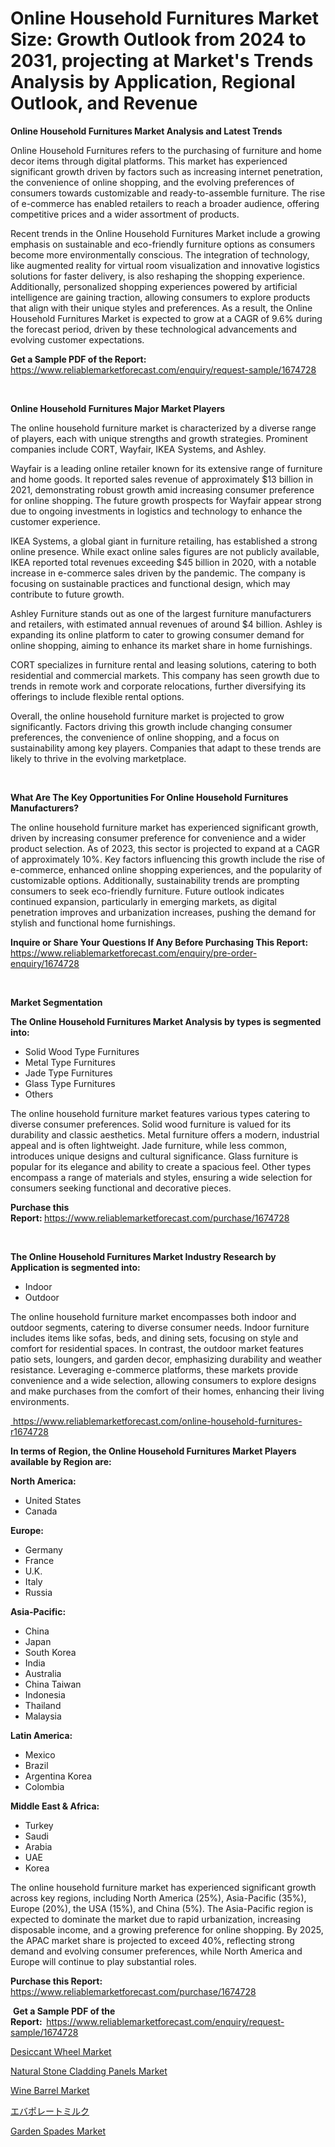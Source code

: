 <p><h1>Online Household Furnitures Market Size: Growth Outlook from 2024 to 2031, projecting at Market's Trends Analysis by Application, Regional Outlook, and Revenue</h1></p><p><strong>Online Household Furnitures Market Analysis and Latest Trends</strong></p>
<p><p>Online Household Furnitures refers to the purchasing of furniture and home decor items through digital platforms. This market has experienced significant growth driven by factors such as increasing internet penetration, the convenience of online shopping, and the evolving preferences of consumers towards customizable and ready-to-assemble furniture. The rise of e-commerce has enabled retailers to reach a broader audience, offering competitive prices and a wider assortment of products.</p><p>Recent trends in the Online Household Furnitures Market include a growing emphasis on sustainable and eco-friendly furniture options as consumers become more environmentally conscious. The integration of technology, like augmented reality for virtual room visualization and innovative logistics solutions for faster delivery, is also reshaping the shopping experience. Additionally, personalized shopping experiences powered by artificial intelligence are gaining traction, allowing consumers to explore products that align with their unique styles and preferences. As a result, the Online Household Furnitures Market is expected to grow at a CAGR of 9.6% during the forecast period, driven by these technological advancements and evolving customer expectations.</p></p>
<p><strong>Get a Sample PDF of the Report:&nbsp;</strong> <a href="https://www.reliablemarketforecast.com/enquiry/request-sample/1674728?utm_campaign=1082&utm_medium=2&utm_source=Github&utm_content=ia&utm_term=10102024&utm_id=online-household-furnitures">https://www.reliablemarketforecast.com/enquiry/request-sample/1674728</a></p>
<p>&nbsp;</p>
<p><strong>Online Household Furnitures Major Market Players</strong></p>
<p><p>The online household furniture market is characterized by a diverse range of players, each with unique strengths and growth strategies. Prominent companies include CORT, Wayfair, IKEA Systems, and Ashley. </p><p>Wayfair is a leading online retailer known for its extensive range of furniture and home goods. It reported sales revenue of approximately $13 billion in 2021, demonstrating robust growth amid increasing consumer preference for online shopping. The future growth prospects for Wayfair appear strong due to ongoing investments in logistics and technology to enhance the customer experience.</p><p>IKEA Systems, a global giant in furniture retailing, has established a strong online presence. While exact online sales figures are not publicly available, IKEA reported total revenues exceeding $45 billion in 2020, with a notable increase in e-commerce sales driven by the pandemic. The company is focusing on sustainable practices and functional design, which may contribute to future growth.</p><p>Ashley Furniture stands out as one of the largest furniture manufacturers and retailers, with estimated annual revenues of around $4 billion. Ashley is expanding its online platform to cater to growing consumer demand for online shopping, aiming to enhance its market share in home furnishings.</p><p>CORT specializes in furniture rental and leasing solutions, catering to both residential and commercial markets. This company has seen growth due to trends in remote work and corporate relocations, further diversifying its offerings to include flexible rental options.</p><p>Overall, the online household furniture market is projected to grow significantly. Factors driving this growth include changing consumer preferences, the convenience of online shopping, and a focus on sustainability among key players. Companies that adapt to these trends are likely to thrive in the evolving marketplace.</p></p>
<p>&nbsp;</p>
<p><strong>What Are The Key Opportunities For Online Household Furnitures Manufacturers?</strong></p>
<p><p>The online household furniture market has experienced significant growth, driven by increasing consumer preference for convenience and a wider product selection. As of 2023, this sector is projected to expand at a CAGR of approximately 10%. Key factors influencing this growth include the rise of e-commerce, enhanced online shopping experiences, and the popularity of customizable options. Additionally, sustainability trends are prompting consumers to seek eco-friendly furniture. Future outlook indicates continued expansion, particularly in emerging markets, as digital penetration improves and urbanization increases, pushing the demand for stylish and functional home furnishings.</p></p>
<p><strong>Inquire or Share Your Questions If Any Before Purchasing This Report:</strong> <a href="https://www.reliablemarketforecast.com/enquiry/pre-order-enquiry/1674728?utm_campaign=1082&utm_medium=2&utm_source=Github&utm_content=ia&utm_term=10102024&utm_id=online-household-furnitures">https://www.reliablemarketforecast.com/enquiry/pre-order-enquiry/1674728</a></p>
<p>&nbsp;</p>
<p><strong>Market Segmentation</strong></p>
<p><strong>The Online Household Furnitures Market Analysis by types is segmented into:</strong></p>
<p><ul><li>Solid Wood Type Furnitures</li><li>Metal Type Furnitures</li><li>Jade Type Furnitures</li><li>Glass Type Furnitures</li><li>Others</li></ul></p>
<p><p>The online household furniture market features various types catering to diverse consumer preferences. Solid wood furniture is valued for its durability and classic aesthetics. Metal furniture offers a modern, industrial appeal and is often lightweight. Jade furniture, while less common, introduces unique designs and cultural significance. Glass furniture is popular for its elegance and ability to create a spacious feel. Other types encompass a range of materials and styles, ensuring a wide selection for consumers seeking functional and decorative pieces.</p></p>
<p><strong>Purchase this Report:&nbsp;</strong><a href="https://www.reliablemarketforecast.com/purchase/1674728?utm_campaign=1082&utm_medium=2&utm_source=Github&utm_content=ia&utm_term=10102024&utm_id=online-household-furnitures">https://www.reliablemarketforecast.com/purchase/1674728</a></p>
<p>&nbsp;</p>
<p><strong>The Online Household Furnitures Market Industry Research by Application is segmented into:</strong></p>
<p><ul><li>Indoor</li><li>Outdoor</li></ul></p>
<p><p>The online household furniture market encompasses both indoor and outdoor segments, catering to diverse consumer needs. Indoor furniture includes items like sofas, beds, and dining sets, focusing on style and comfort for residential spaces. In contrast, the outdoor market features patio sets, loungers, and garden decor, emphasizing durability and weather resistance. Leveraging e-commerce platforms, these markets provide convenience and a wide selection, allowing consumers to explore designs and make purchases from the comfort of their homes, enhancing their living environments.</p></p>
<p><a href="https://www.reliablemarketforecast.com/online-household-furnitures-r1674728?utm_campaign=1082&utm_medium=2&utm_source=Github&utm_content=ia&utm_term=10102024&utm_id=online-household-furnitures">&nbsp;https://www.reliablemarketforecast.com/online-household-furnitures-r1674728</a></p>
<p><strong>In terms of Region, the Online Household Furnitures Market Players available by Region are:</strong></p>
<p>
    <p> <strong> North America: </strong>
        <ul>
            <li>United States</li>
            <li>Canada</li>
        </ul>
        </p> 
    <p> <strong> Europe: </strong>
        <ul>
            <li>Germany</li>
            <li>France</li>
            <li>U.K.</li>
            <li>Italy</li>
            <li>Russia</li>
        </ul>
        </p> 
    <p> <strong> Asia-Pacific: </strong>
        <ul>
            <li>China</li>
            <li>Japan</li>
            <li>South Korea</li>
            <li>India</li>
            <li>Australia</li>
            <li>China Taiwan</li>
            <li>Indonesia</li>
            <li>Thailand</li>
            <li>Malaysia</li>
        </ul>
        </p> 
    <p> <strong> Latin America: </strong>
        <ul>
            <li>Mexico</li>
            <li>Brazil</li>
            <li>Argentina Korea</li>
            <li>Colombia</li>
        </ul>
        </p> 
    <p> <strong> Middle East & Africa: </strong>
        <ul>
            <li>Turkey</li>
            <li>Saudi</li>
            <li>Arabia</li>
            <li>UAE</li>
            <li>Korea</li>
        </ul>
    </p>
    </p>
<p><p>The online household furniture market has experienced significant growth across key regions, including North America (25%), Asia-Pacific (35%), Europe (20%), the USA (15%), and China (5%). The Asia-Pacific region is expected to dominate the market due to rapid urbanization, increasing disposable income, and a growing preference for online shopping. By 2025, the APAC market share is projected to exceed 40%, reflecting strong demand and evolving consumer preferences, while North America and Europe will continue to play substantial roles.</p></p>
<p><strong>Purchase this Report: </strong><a href="https://www.reliablemarketforecast.com/purchase/1674728?utm_campaign=1082&utm_medium=2&utm_source=Github&utm_content=ia&utm_term=10102024&utm_id=online-household-furnitures">https://www.reliablemarketforecast.com/purchase/1674728</a></p>
<p>&nbsp;<strong>Get a Sample PDF of the Report:&nbsp;&nbsp;</strong><a href="https://www.reliablemarketforecast.com/enquiry/request-sample/1674728?utm_campaign=1082&utm_medium=2&utm_source=Github&utm_content=ia&utm_term=10102024&utm_id=online-household-furnitures">https://www.reliablemarketforecast.com/enquiry/request-sample/1674728</a></p>
<p><strong></strong></p>
<p><p><a href="https://www.linkedin.com/pulse/regulatory-landscape-its-influence-global-desiccant-wheel-odz1f?utm_campaign=1082&utm_medium=2&utm_source=Github&utm_content=ia&utm_term=10102024&utm_id=online-household-furnitures">Desiccant Wheel Market</a></p><p><a href="https://github.com/azucena6lzcou/Market-Research-Report-List-1/blob/main/natural-stone-cladding-panels-market.md?utm_campaign=1082&utm_medium=2&utm_source=Github&utm_content=ia&utm_term=10102024&utm_id=online-household-furnitures">Natural Stone Cladding Panels Market</a></p><p><a href="https://www.linkedin.com/pulse/global-wine-barrel-market-analysis-key-trends-future-projections-m4yoe?utm_campaign=1082&utm_medium=2&utm_source=Github&utm_content=ia&utm_term=10102024&utm_id=online-household-furnitures">Wine Barrel Market</a></p><p><a href="https://github.com/lababdou/Market-Research-Report-List-6/blob/main/723805117409.md?utm_campaign=1082&utm_medium=2&utm_source=Github&utm_content=ia&utm_term=10102024&utm_id=online-household-furnitures">エバポレートミルク</a></p><p><a href="https://github.com/setoneitabbn/Market-Research-Report-List-1/blob/main/garden-spades-market.md?utm_campaign=1082&utm_medium=2&utm_source=Github&utm_content=ia&utm_term=10102024&utm_id=online-household-furnitures">Garden Spades Market</a></p></p>